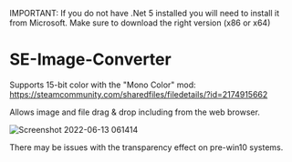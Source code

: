 IMPORTANT: If you do not have .Net 5 installed you will need to install it from Microsoft. Make sure to download the right version (x86 or x64)

# SE-Image-Converter
Supports 15-bit color with the "Mono Color" mod: https://steamcommunity.com/sharedfiles/filedetails/?id=2174915662

Allows image and file drag & drop including from the web browser.

![Screenshot 2022-06-13 061414](https://user-images.githubusercontent.com/86216339/173364386-7d2d3a72-efc6-4887-ac8a-893e51ecb19f.png)

There may be issues with the transparency effect on pre-win10 systems.

